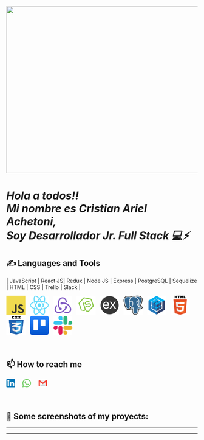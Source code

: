   <img src="./assets/projects/seguridad.jpeg" width="1024" height="439" aling="center"/>

   <h1>
     <i>
        <p aling="center">Hola a todos!! <br/>
               Mi nombre es Cristian Ariel Achetoni, <br/>
               Soy Desarrollador Jr. Full Stack 💻⚡
        </p>
    </i>
  </h1>

## ✍ Languages and Tools

<p aling="center">
| JavaScript | React JS| Redux | Node JS | Express | PostgreSQL | Sequelize | HTML | CSS | Trello | Slack |
</p>
<p aling="center">
  <img src="./assets/img/javascript.png" width="50" height="50" aling="center"/>
    &nbsp;
  <img src="./assets/img/react.png" width="50" height="50" aling="center"/>
    &nbsp;
  <img src="./assets/img/redux.png" width="50" height="50" aling="center"/>
    &nbsp;
  <img src="./assets/img/nodejs.png" width="50" height="50" aling="center"/>
    &nbsp;
  <img src="./assets/img/express.png" width="50" height="50" aling="center"/>
    &nbsp;
  <img src="./assets/img/postgresql.png" width="50" height="50" aling="center"/>
    &nbsp;
  <img src="./assets/img/sequelize.png" width="50" height="50" aling="center"/>
    &nbsp;
  <img src="./assets/img/html5.png" width="50" height="50" aling="center"/>
    &nbsp;
  <img src="./assets/img/css.png" width="50" height="50" aling="center"/>
    &nbsp;
  <img src="./assets/img/trello.png" width="50" height="50" aling="center"/>
    &nbsp;
  <img src="./assets/img/slack.png" width="50" height="50" aling="center"/>
</p>
&nbsp;
&nbsp;

## 📫 How to reach me

<p aling="center">
<a href="https://www.linkedin.com/in/cristian-ariel-achetoni-developer/" >
    <img width="4.5%" src="./assets/img/li.png"></a>
    &nbsp;&nbsp;&nbsp;
<a href="https://wa.me/542604694828" >
    <img width="4.5%" src="./assets/img/wa.png"></a>
    &nbsp;&nbsp;&nbsp;
<a href="mailto:cristian.achetoni@gmail.com" >
    <img width="4.5%" src="./assets/img/gmail.png"></a>
</p>

&nbsp;
&nbsp;


## 📌 Some screenshots of my proyects:

<!-- ### FullStack Developer - E-Commerce - Clothes 22 - PI- FOOD! -->

---

<!-- ![Esta es una imagen](./assets/projects/Captura.PNG)
![Esta es una imagen](./assets/projects/Captura2.PNG)
![Esta es una imagen](./assets/projects/Captura3.PNG)
![Esta es una imagen](./assets/projects/Captura4.PNG)
![Esta es una imagen](./assets/projects/Captura5.PNG)
![Esta es una imagen](./assets/projects/Captura6.PNG)
![Esta es una imagen](./assets/projects/Captura7.PNG)
![Esta es una imagen](./assets/projects/Captura8.PNG)
![Esta es una imagen](./assets/projects/Captura9.PNG)
![Esta es una imagen](./assets/projects/Captura10.PNG)
![Esta es una imagen](./assets/projects/Captura11.PNG)
![Esta es una imagen](./assets/projects/Captura12.PNG) -->

---